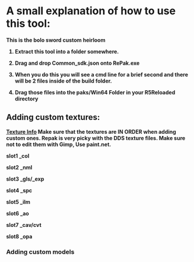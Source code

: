 # A small explanation of how to use this tool:
<b>
This is the bolo sword custom heirloom <b>
 
1. Extract this tool into a folder somewhere. <b>

2. Drag and drop Common_sdk.json onto RePak.exe <b>
  
3. When you do this you will see a cmd line for a brief second and there will be 2 files inside of the build folder. <b>
  
4. Drag those files into the paks/Win64 Folder in your R5Reloaded directory <b>
  
## Adding custom textures:

[Texture Info](https://github.com/MCLOLSMAN/common_sdk.rpak/blob/main/Texture%2C%20material%20info.txt) <b>
Make sure that the textures are IN ORDER when adding custom ones. <b>
  Repak is very picky with the DDS texture files. Make sure not to edit them with Gimp, Use paint.net. <b>
  

slot1 _col <b>
 
slot2 _nml <b>
 
slot3 _gls/_exp <b>
 
slot4 _spc <b>
 
slot5 _ilm <b>
 
slot6 _ao <b>
 
slot7 _cav/cvt <b>
 
slot8 _opa <b>

### Adding custom models
